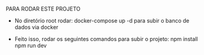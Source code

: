 PARA RODAR ESTE PROJETO
- No diretório root rodar:
  docker-compose up -d
  para subir o banco de dados via docker

- Feito isso, rodar os seguintes comandos para subir o projeto:
  npm install
  npm run dev
